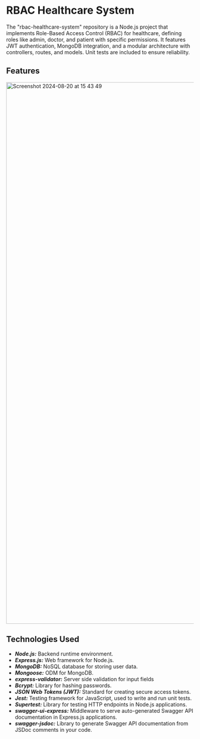# RBAC Healthcare System
The "rbac-healthcare-system" repository is a Node.js project that implements Role-Based Access Control (RBAC) for healthcare, defining roles like admin, doctor, and patient with specific permissions. It features JWT authentication, MongoDB integration, and a modular architecture with controllers, routes, and models. Unit tests are included to ensure reliability.

## Features
<img width="1454" alt="Screenshot 2024-08-20 at 15 43 49" src="https://github.com/user-attachments/assets/42211a0b-e7a3-4e3e-8533-8a90ddb68673">


## Technologies Used

- ***Node.js:*** Backend runtime environment.
- ***Express.js:*** Web framework for Node.js.
- ***MongoDB:*** NoSQL database for storing user data.
- ***Mongoose:*** ODM for MongoDB.
- ***express-validator:*** Server side validation for input fields
- ***Bcrypt:*** Library for hashing passwords.
- ***JSON Web Tokens (JWT):*** Standard for creating secure access tokens.
- ***Jest:*** Testing framework for JavaScript, used to write and run unit tests.
- ***Supertest:*** Library for testing HTTP endpoints in Node.js applications.
- ***swagger-ui-express:*** Middleware to serve auto-generated Swagger API documentation in Express.js applications.
- ***swagger-jsdoc:*** Library to generate Swagger API documentation from JSDoc comments in your code.
